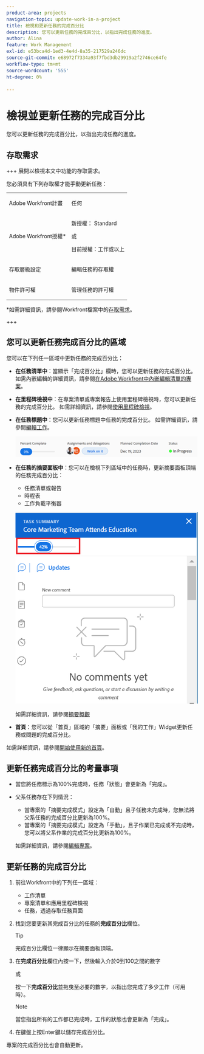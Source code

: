 ```yaml
---
product-area: projects
navigation-topic: update-work-in-a-project
title: 檢視和更新任務的完成百分比
description: 您可以更新任務的完成百分比，以指出完成任務的進度。
author: Alina
feature: Work Management
exl-id: e53bca4d-1ed3-4e4d-8a35-217529a246dc
source-git-commit: e68972f7334a93f7fbd3db29919a2f2746ce64fe
workflow-type: tm+mt
source-wordcount: '555'
ht-degree: 0%

---
```


# 檢視並更新任務的完成百分比

<!--Audited:01/2024-->

您可以更新任務的完成百分比，以指出完成任務的進度。

## 存取需求

+++ 展開以檢視本文中功能的存取需求。

您必須具有下列存取權才能手動更新任務：

<table style="table-layout:auto"> 
 <col> 
 <col> 
 <tbody> 
  <tr> 
   <td role="rowheader">Adobe Workfront計畫</td> 
   <td> <p>任何</p> </td> 
  </tr> 
  <tr> 
   <td role="rowheader">Adobe Workfront授權*</td> 
   <td> <p>新授權： Standard</p> 
   或
   <p>目前授權：工作或以上</p>
   </td> 
  </tr> 
  <tr> 
   <td role="rowheader">存取層級設定</td> 
   <td> <p>編輯任務的存取權</p> </td> 
  </tr> 
  <tr> 
   <td role="rowheader">物件許可權</td> 
   <td> <p>管理任務的許可權</p>  </td> 
  </tr> 
 </tbody> 
</table>

*如需詳細資訊，請參閱Workfront檔案中的[存取需求](/help/quicksilver/administration-and-setup/add-users/access-levels-and-object-permissions/access-level-requirements-in-documentation.md)。

+++

## 您可以更新任務完成百分比的區域

您可以在下列任一區域中更新任務的完成百分比：

* **在任務清單中**：當顯示「完成百分比」欄時，您可以更新任務的完成百分比。\
  如需內嵌編輯的詳細資訊，請參閱[在Adobe Workfront中內嵌編輯清單的專案](../../../workfront-basics/navigate-workfront/use-lists/inline-edit-objects.md)。

* **在里程碑檢視中**：在專案清單或專案報告上使用里程碑檢視時，您可以更新任務的完成百分比。 如需詳細資訊，請參閱[使用里程碑檢視](../../../reports-and-dashboards/reports/reporting-elements/use-milestone-view.md)。

<!--only in legacy commenting: 
* **As you update the task**:  You can update the percent complete option of a task when adding an update to the task.

  >[!IMPORTANT]
  >
  >This option displays only after you enable the Show Percent Complete option.  
  >To enable the percent complete update bar for tasks, do the following:   
  >
  >1. Go to the **Main** menu>your name>**More** icon next to your name >**Edit** > select **Show percent complete on update status**.   
  >![](assets/show-percent-complete-toggle-in-user-profile-350x243.png)  >-->

* **在任務標題中**：您可以更新任務標題中任務的完成百分比。 如需詳細資訊，請參閱[編輯工作](../../tasks/manage-tasks/edit-tasks.md)。

  ![](assets/nwe-updatetaskpercentinheader-350x54.png)

* **在任務的摘要面板中**：您可以在檢視下列區域中的任務時，更新摘要面板頂端的任務完成百分比：

   * 任務清單或報告
   * 時程表
   * 工作負載平衡器

  ![](assets/update-percent-complete-in-task-summary-highlighted.png)

  如需詳細資訊，請參閱[摘要概觀](/help/quicksilver/workfront-basics/the-new-workfront-experience/summary-overview.md)

* **首頁**：您可以從「首頁」區域的「摘要」面板或「我的工作」Widget更新任務或問題的完成百分比。

如需詳細資訊，請參閱[開始使用新的首頁](/help/quicksilver/workfront-basics/using-home/using-the-home-area/get-started-with-home.md)。

## 更新任務完成百分比的考量事項

* 當您將任務標示為100%完成時，任務「狀態」會更新為「完成」。
* 父系任務存在下列情況：
   * 當專案的「摘要完成模式」設定為「自動」且子任務未完成時，您無法將父系任務的完成百分比更新為100%。
   * 當專案的「摘要完成模式」設定為「手動」，且子作業已完成或不完成時，您可以將父系作業的完成百分比更新為100%。

  如需詳細資訊，請參閱[編輯專案](../manage-projects/edit-projects.md)。

## 更新任務的完成百分比

1. 前往Workfront中的下列任一區域：

   * 工作清單
   * 專案清單和應用里程碑檢視
   * 任務，透過存取任務頁面
1. 找到您要更新其完成百分比的任務的&#x200B;**完成百分比**&#x200B;欄位。

   >[!TIP]
   >
   >  完成百分比欄位一律顯示在摘要面板頂端。


1. 在&#x200B;**完成百分比**&#x200B;欄位內按一下，然後輸入介於0到100之間的數字

   或

   按一下&#x200B;**完成百分比**&#x200B;並拖曳至必要的數字，以指出您完成了多少工作（可用時）。

   >[!NOTE]
   >
   >當您指出所有的工作都已完成時，工作的狀態也會更新為「完成」。


1. 在鍵盤上按Enter鍵以儲存完成百分比。

專案的完成百分比也會自動更新。

